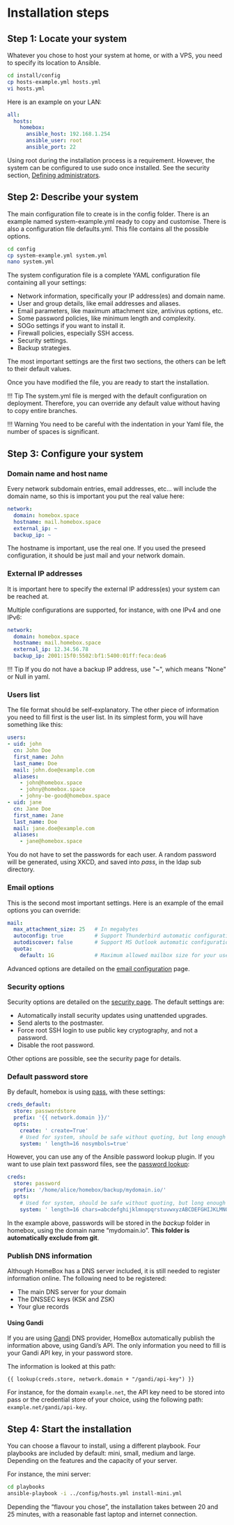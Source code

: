 # Installation steps


## Step 1: Locate your system

Whatever you chose to host your system at home, or with a VPS, you need to specify its location to Ansible.

```sh
cd install/config
cp hosts-example.yml hosts.yml
vi hosts.yml
```

Here is an example on your LAN:

``` yaml hl_lines="4"
all:
  hosts:
    homebox:
      ansible_host: 192.168.1.254
      ansible_user: root
      ansible_port: 22
```

Using root during the installation process is a requirement. However, the system can be configured to use sudo once
installed. See the security section, [Defining administrators](/security-configuration/#defining-administrators).



## Step 2: Describe your system

The main configuration file to create is in the config folder. There is an example named system-example.yml ready to
copy and customise. There is also a configuration file defaults.yml. This file contains all the possible options.

```sh
cd config
cp system-example.yml system.yml
nano system.yml
```

The system configuration file is a complete YAML configuration file containing all your settings:

- Network information, specifically your IP address(es) and domain name.
- User and group details, like email addresses and aliases.
- Email parameters, like maximum attachment size, antivirus options, etc.
- Some password policies, like minimum length and complexity.
- SOGo settings if you want to install it.
- Firewall policies, especially SSH access.
- Security settings.
- Backup strategies.

The most important settings are the first two sections, the others can be left to their default values.

Once you have modified the file, you are ready to start the installation.

!!! Tip
    The system.yml file is merged with the default configuration on deployment. Therefore, you can override any default
    value without having to copy entire branches.

!!! Warning
    You need to be careful with the indentation in your Yaml file, the number of spaces is significant.



## Step 3: Configure your system


### Domain name and host name

Every network subdomain entries, email addresses, etc... will include the domain name, so this is important you put the
real value here:

```yaml
network:
  domain: homebox.space
  hostname: mail.homebox.space
  external_ip: ~
  backup_ip: ~
```

The hostname is important, use the real one. If you used the preseed configuration, it should be just mail and your
network domain.



### External IP addresses

It is important here to specify the external IP address(es) your system can be reached at.

Multiple configurations are supported, for instance, with one IPv4 and one IPv6:


```yaml
network:
  domain: homebox.space
  hostname: mail.homebox.space
  external_ip: 12.34.56.78
  backup_ip: 2001:15f0:5502:bf1:5400:01ff:feca:dea6
```

!!! Tip
    If you do not have a backup IP address, use "~", which means "None" or Null in yaml.



### Users list

The file format should be self-explanatory. The other piece of information you need to fill first is the user list. In
its simplest form, you will have something like this:

``` yaml
users:
- uid: john
  cn: John Doe
  first_name: John
  last_name: Doe
  mail: john.doe@example.com
  aliases:
    - john@homebox.space
    - johny@homebox.space
    - johny-be-good@homebox.space
- uid: jane
  cn: Jane Doe
  first_name: Jane
  last_name: Doe
  mail: jane.doe@example.com
  aliases:
    - jane@homebox.space
```

You do not have to set the passwords for each user. A random password will be generated, using XKCD, and saved into
_pass_, in the ldap sub directory.



### Email options

This is the second most important settings. Here is an example of the email options you can override:

``` yaml
mail:
  max_attachment_size: 25   # In megabytes
  autoconfig: true          # Support Thunderbird automatic configuration
  autodiscover: false       # Support MS Outlook automatic configuration (uses https)
  quota:
    default: 1G             # Maximum allowed mailbox size for your users.
```

Advanced options are detailed on the [email configuration](email-configuration.md) page.



### Security options

Security options are detailed on the [security page](security-configuration.md).
The default settings are:

- Automatically install security updates using unattended upgrades.
- Send alerts to the postmaster.
- Force root SSH login to use public key cryptography, and not a password.
- Disable the root password.

Other options are possible, see the security page for details.


### Default password store

By default, homebox is using [pass](https://www.passwordstore.org/), with these settings:


```yaml
creds_default:
  store: passwordstore
  prefix: '{{ network.domain }}/'
  opts:
    create: ' create=True'
    # Used for system, should be safe without quoting, but long enough to be secure
    system: ' length=16 nosymbols=true'
```

However, you can use any of the Ansible password lookup plugin. If you want to use plain text password files, see the
[password lookup](https://docs.ansible.com/ansible/latest/collections/ansible/builtin/password_lookup.html):

```yml
creds:
  store: password
  prefix: '/home/alice/homebox/backup/mydomain.io/'
  opts:
    # Used for system, should be safe without quoting, but long enough to be secure
    system: ' length=16 chars=abcdefghijklmnopqrstuvwxyzABCDEFGHIJKLMNOPQRSTUVWXYZ0123456789'
```

In the example above, passwords will be stored in the _backup_ folder in homebox, using the domain name
“mydomain.io”. __This folder is automatically exclude from git__.



### Publish DNS information

Although HomeBox has a DNS server included, it is still needed to register information online. The following need to be
registered:

- The main DNS server for your domain
- The DNSSEC keys (KSK and ZSK)
- Your glue records


#### Using Gandi

If you are using [Gandi](https://www.gandi.net/) DNS provider, HomeBox automatically publish the information above,
using Gandi’s API. The only information you need to fill is your Gandi API key, in your password store.

The information is looked at this path:

```
{{ lookup(creds.store, network.domain + "/gandi/api-key") }}
```

For instance, for the domain `example.net`, the API key need to be stored into pass or the credential store of your
choice, using the following path: `example.net/gandi/api-key`.



## Step 4: Start the installation

You can choose a flavour to install, using a different playbook. Four playbooks are included by default: mini, small,
medium and large. Depending on the features and the capacity of your server.

For instance, the mini server:

```sh
cd playbooks
ansible-playbook -i ../config/hosts.yml install-mini.yml
```

Depending the “flavour you chose”, the installation takes between 20 and 25 minutes, with a reasonable fast laptop and
internet connection.
